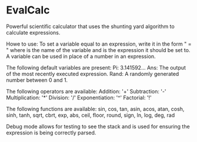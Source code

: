 # EvalCalc
Powerful scientific calculator that uses the shunting yard algorithm to calculate expressions.

Howe to use:
To set a variable equal to an expression, write it in the form "<varname> = <expression>" where <varname> is the name of the variable and <expression> is the expression it should be set to.
A variable can be used in place of a number in an expression.

The following default variables are present:
        Pi:     3.141592...
        Ans:    The output of the most recently executed expression.
        Rand:   A randomly generated number between 0 and 1.

The following operators are available:
        Addition:       '+'
        Subtraction:    '-'
        Multiplication: '*'
        Division:       '/'
        Exponentiation: '^'
        Factorial:      '!'
  
The following functions are available:
        sin,    cos,    tan,
        asin,   acos,   atan,
        cosh,   sinh,   tanh,
        sqrt,   cbrt,   exp,
        abs,    ceil,   floor,
        round,  sign,   ln,
        log,    deg,    rad

Debug mode allows for testing to see the stack and is used for ensuring the expression is being correctly parsed.

